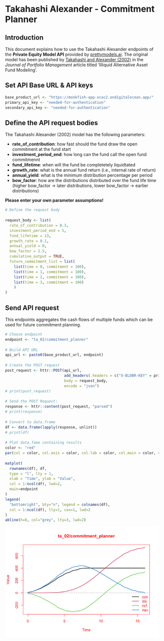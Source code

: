 Takahashi Alexander - Commitment Planner
================

## Introduction

This document explains how to use the Takahashi Alexander endpoints of
the **Private Equity Model API** provided by
[prettymodels.ai](https://prettymodels.ai). The original model has been
published by [Takahashi and Alexander
(2002)](https://doi.org/10.3905/jpm.2002.319836) in the *Journal of
Portfolio Management* article titled ‘Illiquid Alternative Asset Fund
Modeling’.

## Set API Base URL & API keys

``` r
base_product_url <- "https://monkfish-app-xcac2.ondigitalocean.app/"
primary_api_key <- "needed-for-authentication"
secondary_api_key <- "needed-for-authentication"
```

## Define the API request bodies

The Takahashi Alexander (2002) model has the following parameters:

- **rate_of_contribution**: how fast should the fund draw the open
  commitment at the fund start
- **investment_period_end**: how long can the fund call the open fund
  commitmennt
- **fund_lifetime**: when will the fund be completetely liquidtated
- **growth_rate**: what is the annual fund return (i.e., internal rate
  of return)
- **annual_yield**: what is the minimum distribution percentage per
  period
- **bow_factor**: how are the distributions distributed over the fund
  life time (higher bow_factor -\> later distributions, lower bow_factor
  -\> earlier distributions)

**Please enter your own parameter assumptions!**

``` r
# Define the request body

request_body <- list(
  rate_of_contribution = 0.3,
  investment_period_end = 5,
  fund_lifetime = 13,
  growth_rate = 0.1,
  annual_yield = 0,
  bow_factor = 2.5,
  cumulative_output = TRUE,
  future_commitment_list = list(
    list(time = 0, commitment = 100),
    list(time = 1, commitment = 100),
    list(time = 2, commitment = 100),
    list(time = 3, commitment = 100)
    )
)
```

## Send API request

This endpoints aggregates the cash flows of multiple funds which can be
used for future commitment planning.

``` r
# Choose endpoint
endpoint <- "ta_02/commitment_planner"

# Build API URL
api_url <- paste0(base_product_url, endpoint)

# Create the POST request
post_request <- httr::POST(api_url,
                           add_headers(.headers = c("X-BLOBR-KEY" = primary_api_key)),
                           body = request_body,
                           encode = "json")
# print(post_request)

# Send the POST Request:
response <- httr::content(post_request, "parsed")
# print(response)

# Convert to data.frame
df <- data.frame(lapply(response, unlist))
# print(df)

# Plot data.fame containing results
color <- "red"
par(col = color, col.axis = color, col.lab = color, col.main = color, col.sub = color, fg = color)

matplot(
  rownames(df), df, 
  type = "l", lty = 1, 
  xlab = "Time", ylab = "Value", 
  col = 1:ncol(df), lwd=2,
  main=endpoint
)
legend(
  "bottomright", bty="n", legend = colnames(df), 
  col = 1:ncol(df), lty=1, cex=1, lwd=2
)
abline(h=0, col="grey", lty=3, lwd=2)
```

![](commitment_planner_files/figure-gfm/define%20download%20function-1.png)<!-- -->

